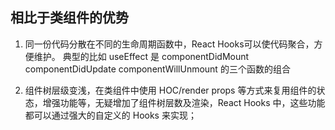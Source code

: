 ## 相比于类组件的优势
1. 同一份代码分散在不同的生命周期函数中，React Hooks可以使代码聚合，方便维护。
典型的比如 useEffect 是 componentDidMount componentDidUpdate componentWillUnmount 的三个函数的组合

2. 组件树层级变浅，在类组件中使用 HOC/render props 等方式来复用组件的状态，增强功能等，无疑增加了组件树层数及渲染，React Hooks 中，这些功能都可以通过强大的自定义的 Hooks 来实现；
